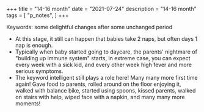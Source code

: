 +++
title = "14-16 month"
date = "2021-07-24"
description = "14-16 month"
tags = [
    "p_notes",
]
+++

Keywords: some delightful changes after some unchanged period

* At this stage, it still can happen that babies take 2 naps, but often days 1 nap is enough.
* Typically when baby started going to daycare, the parents' nightmare of "building up immune system" starts, in extreme case, you can expect every week with a sick kid, and every other week high fever and more serious symptoms.
* The keyword intelligent still plays a role here! Many many more first time again! Gave food to parents, rolled around on the floor enjoying it, walked with balance bike, started using spoons, kissed parents, walked on stairs with help, wiped face with a napkin, and many many more moments!